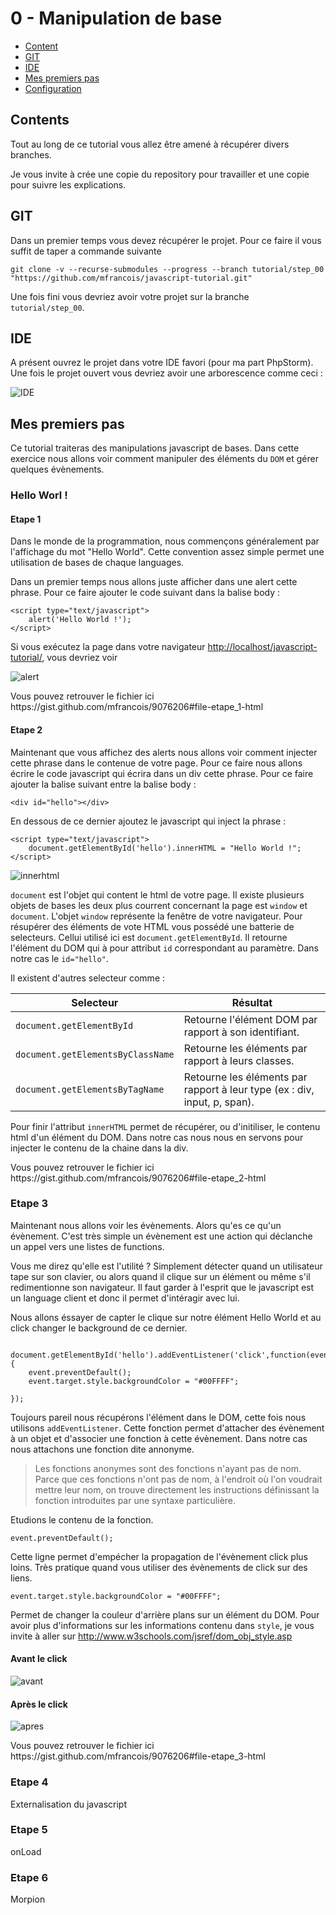 # 0 - Manipulation de base

- [Content](#doc-content)
- [GIT](#doc-git)
- [IDE](#doc-ide)
- [Mes premiers pas](#doc-ppa)
- [Configuration](#doc-config)

<a name="doc-content"></a>
## Contents

Tout au long de ce tutorial vous allez être amené à récupérer divers branches.

Je vous invite à crée une copie du repository pour travailler et une copie pour suivre les explications.

<a name="doc-git"></a>
## GIT

Dans un premier temps vous devez récupérer le projet.
Pour ce faire il vous suffit de taper a commande suivante

    git clone -v --recurse-submodules --progress --branch tutorial/step_00 "https://github.com/mfrancois/javascript-tutorial.git"

Une fois fini vous devriez avoir votre projet sur la branche `tutorial/step_00`.

<a name="doc-ide"></a>
## IDE

A présent ouvrez le projet dans votre IDE favori (pour ma part PhpStorm).
Une fois le projet ouvert vous devriez avoir une arborescence comme ceci :


![IDE](/markdown/javascript/_images/jquery/tutorial/step_0/ide.jpg)

<a name="doc-ppa"></a>
## Mes premiers pas
Ce tutorial traiteras des manipulations javascript de bases.
Dans cette exercice nous allons voir comment manipuler des éléments du `DOM` et gérer quelques évènements.

### Hello Worl !

#### Etape 1
Dans le monde de la programmation, nous commençons généralement par l'affichage du mot "Hello World".
Cette convention assez simple permet une utilisation de bases de chaque languages.

Dans un premier temps nous allons juste afficher dans une alert cette phrase.
Pour ce faire ajouter le code suivant  dans la balise body :

    <script type="text/javascript">
        alert('Hello World !');
    </script>

Si vous exécutez la page dans votre navigateur <http://localhost/javascript-tutorial/>, vous devriez voir

![alert](/markdown/javascript/_images/jquery/tutorial/step_0/alert.jpg)

<div class="alert alert-info">Vous pouvez retrouver le fichier ici https://gist.github.com/mfrancois/9076206#file-etape_1-html</div>

#### Etape 2
Maintenant que vous affichez des alerts nous allons voir comment injecter cette phrase dans le contenue de votre page.
Pour ce faire nous allons écrire le code javascript qui écrira dans un div cette phrase.
Pour ce faire ajouter la balise suivant entre la balise body :

    <div id="hello"></div>

En dessous de ce dernier ajoutez le javascript qui inject la phrase :

    <script type="text/javascript">
        document.getElementById('hello').innerHTML = "Hello World !";
    </script>


![innerhtml](/markdown/javascript/_images/jquery/tutorial/step_0/innerhtml.jpg)


`document` est l'objet qui content le html de votre page. Il existe plusieurs objets de bases les deux plus courrent concernant la page est `window` et `document`.
L'objet `window` représente la fenêtre de votre navigateur.
Pour résupérer des éléments de vote HTML vous possédé une batterie de selecteurs.
Cellui utilisé ici est `document.getElementById`. Il retourne l'élément du DOM qui à pour attribut `id` correspondant au paramètre. Dans notre cas le `id="hello"`.


 Il existent d'autres selecteur comme :

 Selecteur | Résultat
 ---------- | ---------
 `document.getElementById` | Retourne l'élément DOM par rapport à son identifiant.
 `document.getElementsByClassName` | Retourne les éléments par rapport à leurs classes.
 `document.getElementsByTagName` | Retourne les éléments par rapport à leur type (ex : div, input, p, span).


Pour finir l'attribut `innerHTML` permet de récupérer, ou d'initiliser, le contenu html d'un élément du DOM.
Dans notre cas nous nous en servons pour injecter le contenu de la chaine dans la div.

<div class="alert alert-info">Vous pouvez retrouver le fichier ici https://gist.github.com/mfrancois/9076206#file-etape_2-html</div>

### Etape 3
Maintenant nous allons voir les évènements.
Alors qu'es ce qu'un évènement. C'est très simple un évènement est une action qui déclanche un appel vers une listes de functions.

Vous me direz qu'elle est l'utilité ? Simplement détecter quand un utilisateur tape sur son clavier, ou alors quand il clique sur un élément ou même s'il redimentionne son navigateur.
Il faut garder à l'esprit que le javascript est un language client et donc il permet d'intéragir avec lui.

Nous allons éssayer de capter le clique sur notre élément Hello World et au click changer le background de ce dernier.

     document.getElementById('hello').addEventListener('click',function(event){
        event.preventDefault();
        event.target.style.backgroundColor = "#00FFFF";

    });

Toujours pareil nous récupérons l'élément dans le DOM, cette fois nous utilisons `addEventListener`.
Cette fonction permet d'attacher des évènement à un objet et d'associer une fonction à cette évènement.
Dans notre cas nous attachons une fonction dite annonyme.

> Les fonctions anonymes sont des fonctions n'ayant pas de nom.
Parce que ces fonctions n'ont pas de nom, à l'endroit où l'on voudrait mettre leur nom, on trouve directement les instructions définissant la fonction introduites par une syntaxe particulière.

Etudions le contenu de la fonction.

    event.preventDefault();

Cette ligne permet d'empécher la propagation de l'évènement click plus loins.
Très pratique quand vous utiliser des évènements de click sur des liens.


    event.target.style.backgroundColor = "#00FFFF";

Permet de changer la couleur d'arrière plans sur un élément du DOM.
Pour avoir plus d'informations sur les informations contenu dans `style`, je vous invite à aller sur <http://www.w3schools.com/jsref/dom_obj_style.asp>

#### Avant le click
![avant](/markdown/javascript/_images/jquery/tutorial/step_0/innerhtml.jpg)

#### Après le click
![apres](/markdown/javascript/_images/jquery/tutorial/step_0/click.jpg)


<div class="alert alert-info">Vous pouvez retrouver le fichier ici https://gist.github.com/mfrancois/9076206#file-etape_3-html</div>


### Etape 4
Externalisation du javascript

### Etape 5
onLoad

### Etape 6
Morpion




